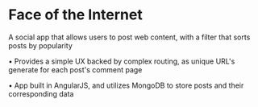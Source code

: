 # Face of the Internet
A social app that allows users to post web content, with a filter that sorts posts by popularity

• Provides a simple UX backed by complex routing, as unique URL's generate for each post's comment page

• App built in AngularJS, and utilizes MongoDB to store posts and their corresponding data
